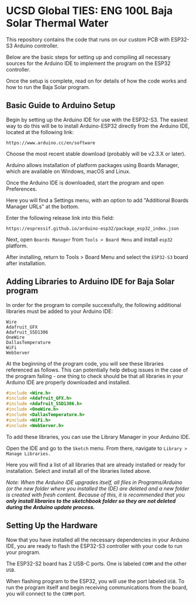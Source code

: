# UCSD Global TIES: ENG 100L Baja Solar Thermal Water

This repository contains the code that runs on our custom PCB with ESP32-S3 Arduino controller.

Below are the basic steps for setting up and compiling all necessary sources for the Arduino IDE to implement the program on the ESP32 controller.

Once the setup is complete, read on for details of how the code works and how to run the Baja Solar program.

## Basic Guide to Arduino Setup

Begin by setting up the Arduino IDE for use with the ESP32-S3. The easiest way to do this will be to install Arduino-ESP32 directly from the Arduino IDE, located at the following link:

```
https://www.arduino.cc/en/software
```

Choose the most recent stable download (probably will be v2.3.X or later).

Arduino allows installation of platform packages using Boards Manager, which are available on Windows, macOS and Linux.

Once the Arduino IDE is downloaded, start the program and open Preferences.

Here you will find a Settings menu, with an option to add "Additional Boards Manager URLs" at the bottom.

Enter the following release link into this field:

```
https://espressif.github.io/arduino-esp32/package_esp32_index.json
```

Next, open `Boards Manager` from `Tools > Board Menu` and install `esp32` platform. 

After installing, return to Tools > Board Menu and select the `ESP32-S3` board after installation.

## Adding Libraries to Arduino IDE for Baja Solar program

In order for the program to compile successfully, the following additional libraries must be added to your Arduino IDE:

```
Wire
Adafruit_GFX
Adafruit_SSD1306
OneWire
DallasTemperature
WiFi
WebServer
```

At the beginning of the program code, you will see these libraries referenced as follows. This can potentially help debug issues in the case of the program failing - one thing to check should be that all libraries in your Arduino IDE are properly downloaded and installed.

```cpp
#include <Wire.h> 
#include <Adafruit_GFX.h> 
#include <Adafruit_SSD1306.h> 
#include <OneWire.h> 
#include <DallasTemperature.h> 
#include <WiFi.h> 
#include <WebServer.h>
```

To add these libraries, you can use the Library Manager in your Arduino IDE. 

Open the IDE and go to the `Sketch` menu. From there, navigate to `Library > Manage Libraries.`

Here you will find a list of all libraries that are already installed or ready for installation. Select and install all of the libraries listed above.

*Note: When the Arduino IDE upgrades itself, all files in Programs/Arduino (or the new folder where you installed the IDE) are deleted and a new folder is created with fresh content. Because of this, it is recommended that you ***only install libraries to the sketchbook folder so they are not deleted during the Arduino update process.****

## Setting Up the Hardware

Now that you have installed all the necessary dependencies in your Arduino IDE, you are ready to flash the ESP32-S3 controller with your code to run your program.

The ESP32-S2 board has 2 USB-C ports. One is labeled `COMM` and the other `USB`. 

When flashing program to the ESP32, you will use the port labeled `USB`. To run the program itself and begin receiving communications from the board, you will connect to the `COMM` port.
